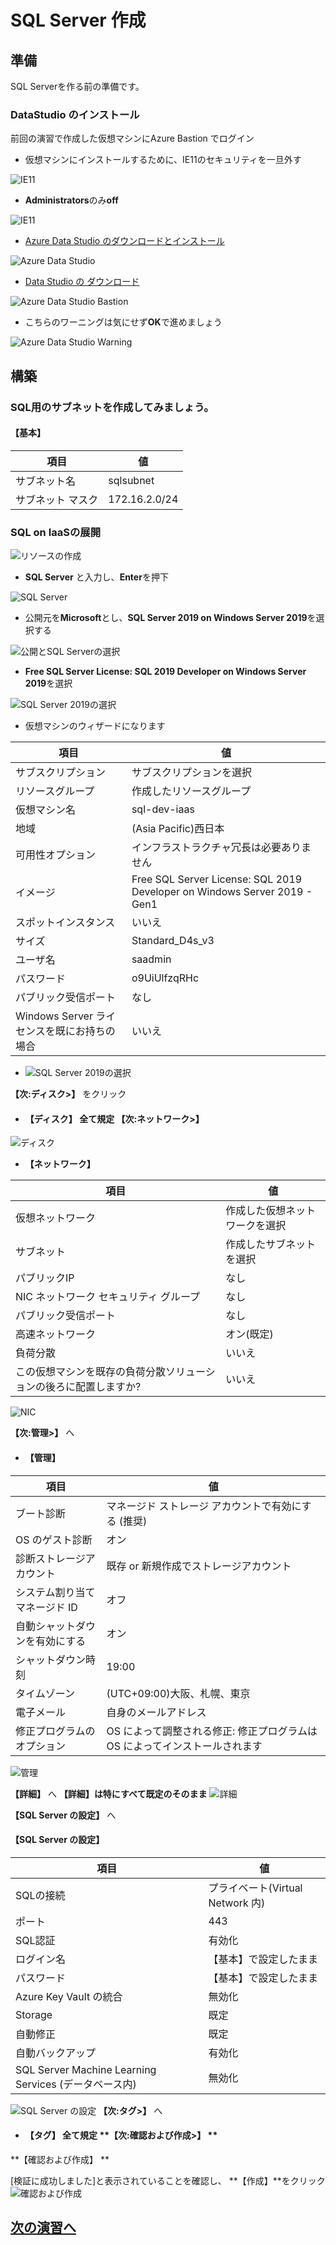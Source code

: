 # SQL Server 作成

## 準備
SQL Serverを作る前の準備です。
### DataStudio のインストール

前回の演習で作成した仮想マシンにAzure Bastion でログイン

- 仮想マシンにインストールするために、IE11のセキュリティを一旦外す

![IE11](images/winserver-ie11-0.png "Prev IEセッティング")

-  **Administrators**のみ**off**

![IE11](images/winserver-ie11.png "IEセッティング")


- [Azure Data Studio のダウンロードとインストール][1]

![Azure Data Studio ](images/azure-datastudio.png "Azure Data Studio インストール")

- [Data Studio の ダウンロード][2]

![Azure Data Studio Bastion](images/datastudio-install-4-bastion.png "Azure Data Studio Bastion View")

- こちらのワーニングは気にせず**OK**で進めましょう

![Azure Data Studio Warning](images/datastudio-install-warning.png "Azure Data Studio 警告")


## 構築
### SQL用のサブネットを作成してみましょう。

#### **【基本】**

|項目|値|
|----|----|
|サブネット名|sqlsubnet|
|サブネット マスク|172.16.2.0/24|

### SQL on IaaSの展開

![リソースの作成](images/resource-create.png "リソースの作成")

- **SQL Server** と入力し、**Enter**を押下

![SQL Server](images/sql-server-input.png "SQL Server")


- 公開元を**Microsoft**とし、**SQL Server 2019 on Windows Server 2019**を選択する

![公開とSQL Serverの選択](images/pub-microsoft-win2019.png "sqlpub")

- **Free SQL Server License: SQL 2019 Developer on Windows Server 2019**を選択

![SQL Server 2019の選択](images/sql-server-choise.png "sqlpub")

- 仮想マシンのウィザードになります

|項目|値|
|----|----|
|サブスクリプション|サブスクリプションを選択|
|リソースグループ|作成したリソースグループ|
|仮想マシン名|sql-dev-iaas|
|地域|(Asia Pacific)西日本|
|可用性オプション|インフラストラクチャ冗長は必要ありません|
|イメージ|Free SQL Server License: SQL 2019 Developer on Windows Server 2019 - Gen1|
|スポットインスタンス|いいえ|
|サイズ|Standard_D4s_v3|
|ユーザ名|saadmin|
|パスワード|o9UiUlfzqRHc|
|パブリック受信ポート|なし|
|Windows Server ライセンスを既にお持ちの場合|いいえ|



- ![SQL Server 2019の選択](images/create-vm.png "vmcreate")

**【次:ディスク>】** をクリック

- #### **【ディスク】** 全て規定 **【次:ネットワーク>】**
![ディスク](images/vmcreate-disk.png "vmdisk")

- **【ネットワーク】**

|項目|値|
|----|----|
|仮想ネットワーク|作成した仮想ネットワークを選択|
|サブネット|作成したサブネットを選択|
|パブリックIP|なし|
|NIC ネットワーク セキュリティ グループ|なし|
|パブリック受信ポート|なし|
|高速ネットワーク|オン(既定)|
|負荷分散|いいえ|
|この仮想マシンを既存の負荷分散ソリューションの後ろに配置しますか?|いいえ|


![NIC](images/vmcreate-nic.png "vmnic")


**【次:管理>】** へ

- #### **【管理】**

|項目|値|
|----|----|
|ブート診断|マネージド ストレージ アカウントで有効にする (推奨)|
|OS のゲスト診断|オン|
|診断ストレージアカウント|既存 or 新規作成でストレージアカウント|
|システム割り当てマネージド ID|オフ|
|自動シャットダウンを有効にする|オン|
|シャットダウン時刻|19:00|
|タイムゾーン|(UTC+09:00)大阪、札幌、東京|
|電子メール|自身のメールアドレス|
|修正プログラムのオプション|OS によって調整される修正: 修正プログラムは OS によってインストールされます|
![管理](images/vmcreate-manage.png "vmmanage")

**【詳細】** へ
**【詳細】**は特にすべて既定のそのまま****
![詳細](images/vmcreate-detail.png "vmdetail")

**【SQL Server の設定】** へ

#### **【SQL Server の設定】**

|項目|値|
|----|----|
|SQLの接続|プライベート(Virtual Network 内)|
|ポート|443|
|SQL認証|有効化|
|ログイン名|【基本】で設定したまま|
|パスワード|【基本】で設定したまま|
|Azure Key Vault の統合|無効化|
|Storage|既定|
|自動修正|既定|
|自動バックアップ|有効化|
|SQL Server Machine Learning Services (データベース内)|無効化|
![SQL Server の設定](images/vmcreate-sql.png "vmsql")
**【次:タグ>】** へ

- #### **【タグ】** 全て規定 **【次:確認および作成>】 **
**【確認および作成】 **

[検証に成功しました]と表示されていることを確認し、
**【作成】**をクリック
![確認および作成](images/vmcreate-confirm.png "vmconfirm")

## [次の演習へ][3]

[1]:https://docs.microsoft.com/ja-jp/sql/azure-data-studio/download-azure-data-studio?view=sql-server-ver15
[2]:https://go.microsoft.com/fwlink/?linkid=2138608
[3]:sql-try-hands-on.markdown


